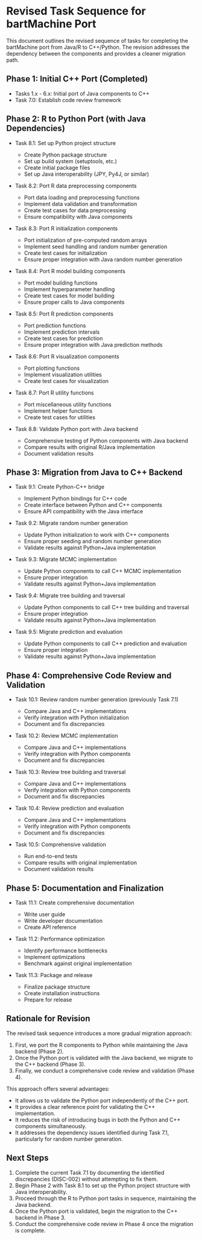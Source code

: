 # Revised Task Sequence for bartMachine Port

This document outlines the revised sequence of tasks for completing the bartMachine port from Java/R to C++/Python. The revision addresses the dependency between the components and provides a cleaner migration path.

## Phase 1: Initial C++ Port (Completed)
- Tasks 1.x - 6.x: Initial port of Java components to C++
- Task 7.0: Establish code review framework

## Phase 2: R to Python Port (with Java Dependencies)
- Task 8.1: Set up Python project structure
  - Create Python package structure
  - Set up build system (setuptools, etc.)
  - Create initial package files
  - Set up Java interoperability (JPY, Py4J, or similar)

- Task 8.2: Port R data preprocessing components
  - Port data loading and preprocessing functions
  - Implement data validation and transformation
  - Create test cases for data preprocessing
  - Ensure compatibility with Java components

- Task 8.3: Port R initialization components
  - Port initialization of pre-computed random arrays
  - Implement seed handling and random number generation
  - Create test cases for initialization
  - Ensure proper integration with Java random number generation

- Task 8.4: Port R model building components
  - Port model building functions
  - Implement hyperparameter handling
  - Create test cases for model building
  - Ensure proper calls to Java components

- Task 8.5: Port R prediction components
  - Port prediction functions
  - Implement prediction intervals
  - Create test cases for prediction
  - Ensure proper integration with Java prediction methods

- Task 8.6: Port R visualization components
  - Port plotting functions
  - Implement visualization utilities
  - Create test cases for visualization

- Task 8.7: Port R utility functions
  - Port miscellaneous utility functions
  - Implement helper functions
  - Create test cases for utilities

- Task 8.8: Validate Python port with Java backend
  - Comprehensive testing of Python components with Java backend
  - Compare results with original R/Java implementation
  - Document validation results

## Phase 3: Migration from Java to C++ Backend
- Task 9.1: Create Python-C++ bridge
  - Implement Python bindings for C++ code
  - Create interface between Python and C++ components
  - Ensure API compatibility with the Java interface

- Task 9.2: Migrate random number generation
  - Update Python initialization to work with C++ components
  - Ensure proper seeding and random number generation
  - Validate results against Python+Java implementation

- Task 9.3: Migrate MCMC implementation
  - Update Python components to call C++ MCMC implementation
  - Ensure proper integration
  - Validate results against Python+Java implementation

- Task 9.4: Migrate tree building and traversal
  - Update Python components to call C++ tree building and traversal
  - Ensure proper integration
  - Validate results against Python+Java implementation

- Task 9.5: Migrate prediction and evaluation
  - Update Python components to call C++ prediction and evaluation
  - Ensure proper integration
  - Validate results against Python+Java implementation

## Phase 4: Comprehensive Code Review and Validation
- Task 10.1: Review random number generation (previously Task 7.1)
  - Compare Java and C++ implementations
  - Verify integration with Python initialization
  - Document and fix discrepancies

- Task 10.2: Review MCMC implementation
  - Compare Java and C++ implementations
  - Verify integration with Python components
  - Document and fix discrepancies

- Task 10.3: Review tree building and traversal
  - Compare Java and C++ implementations
  - Verify integration with Python components
  - Document and fix discrepancies

- Task 10.4: Review prediction and evaluation
  - Compare Java and C++ implementations
  - Verify integration with Python components
  - Document and fix discrepancies

- Task 10.5: Comprehensive validation
  - Run end-to-end tests
  - Compare results with original implementation
  - Document validation results

## Phase 5: Documentation and Finalization
- Task 11.1: Create comprehensive documentation
  - Write user guide
  - Write developer documentation
  - Create API reference

- Task 11.2: Performance optimization
  - Identify performance bottlenecks
  - Implement optimizations
  - Benchmark against original implementation

- Task 11.3: Package and release
  - Finalize package structure
  - Create installation instructions
  - Prepare for release

## Rationale for Revision

The revised task sequence introduces a more gradual migration approach:

1. First, we port the R components to Python while maintaining the Java backend (Phase 2).
2. Once the Python port is validated with the Java backend, we migrate to the C++ backend (Phase 3).
3. Finally, we conduct a comprehensive code review and validation (Phase 4).

This approach offers several advantages:
- It allows us to validate the Python port independently of the C++ port.
- It provides a clear reference point for validating the C++ implementation.
- It reduces the risk of introducing bugs in both the Python and C++ components simultaneously.
- It addresses the dependency issues identified during Task 7.1, particularly for random number generation.

## Next Steps

1. Complete the current Task 7.1 by documenting the identified discrepancies (DISC-002) without attempting to fix them.
2. Begin Phase 2 with Task 8.1 to set up the Python project structure with Java interoperability.
3. Proceed through the R to Python port tasks in sequence, maintaining the Java backend.
4. Once the Python port is validated, begin the migration to the C++ backend in Phase 3.
5. Conduct the comprehensive code review in Phase 4 once the migration is complete.
